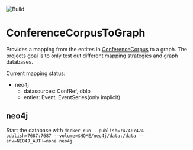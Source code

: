 ![Build](https://github.com/tholzheim/ConferenceCorpusToGraph/actions/workflows/Build/badge.svg)
# ConferenceCorpusToGraph

Provides a mapping from the entites in [ConferenceCorpus](https://github.com/WolfgangFahl/ConferenceCorpus) to a graph.
The projects goal is to only test out different mapping strategies and graph databases.

Current mapping status:
* neo4j
  * datasources: ConfRef, dblp
  * enties: Event, EventSeries(only implicit)
  
## neo4j
 
 Start the database with `docker run --publish=7474:7474 --publish=7687:7687 --volume=$HOME/neo4j/data:/data --env=NEO4J_AUTH=none neo4j`
